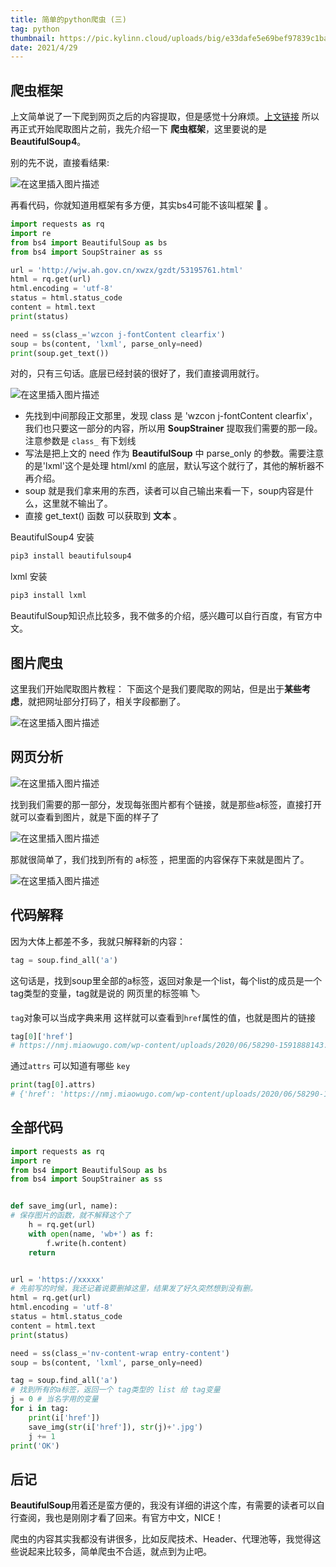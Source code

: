 ```yaml
---
title: 简单的python爬虫 (三)
tag: python
thumbnail: https://pic.kylinn.cloud/uploads/big/e33dafe5e69bef97839c1bac1f9d45b6.jpg
date: 2021/4/29
---
```


## 爬虫框架
上文简单说了一下爬到网页之后的内容提取，但是感觉十分麻烦。[上文链接](https://kylinn.cloud/2021/04/26/%E7%AE%80%E5%8D%95%E7%9A%84%E7%88%AC%E8%99%AB2)
所以再正式开始爬取图片之前，我先介绍一下 **爬虫框架**，这里要说的是 **BeautifulSoup4**。

别的先不说，直接看结果:

![在这里插入图片描述](https://img-blog.csdnimg.cn/20200611202852780.png#pic_center)

再看代码，你就知道用框架有多方便，其实bs4可能不该叫框架 👀 。

```python
import requests as rq
import re
from bs4 import BeautifulSoup as bs
from bs4 import SoupStrainer as ss

url = 'http://wjw.ah.gov.cn/xwzx/gzdt/53195761.html'
html = rq.get(url)
html.encoding = 'utf-8'
status = html.status_code
content = html.text
print(status)

need = ss(class_='wzcon j-fontContent clearfix')
soup = bs(content, 'lxml', parse_only=need)
print(soup.get_text())

```
对的，只有三句话。底层已经封装的很好了，我们直接调用就行。

![在这里插入图片描述](https://img-blog.csdnimg.cn/20200611203301225.png?x-oss-process=image/watermark,type_ZmFuZ3poZW5naGVpdGk,shadow_10,text_aHR0cHM6Ly9ibG9nLmNzZG4ubmV0L2t5bGluaG9sbWVz,size_16,color_FFFFFF,t_70#pic_center)

- 先找到中间那段正文那里，发现 class 是 'wzcon j-fontContent clearfix'，我们也只要这一部分的内容，所以用 **SoupStrainer** 提取我们需要的那一段。注意参数是 `class_` 有下划线
- 写法是把上文的 need 作为 **BeautifulSoup** 中 parse_only 的参数。需要注意的是'lxml'这个是处理 html/xml 的底层，默认写这个就行了，其他的解析器不再介绍。
- soup 就是我们拿来用的东西，读者可以自己输出来看一下，soup内容是什么，这里就不输出了。
- 直接 get_text() 函数 可以获取到 **文本** 。

BeautifulSoup4 安装
```python
pip3 install beautifulsoup4
```
lxml 安装

```python
pip3 install lxml
```
BeautifulSoup知识点比较多，我不做多的介绍，感兴趣可以自行百度，有官方中文。
## 图片爬虫
这里我们开始爬取图片教程：
下面这个是我们要爬取的网站，但是出于**某些考虑**，就把网址部分打码了，相关字段都删了。

![在这里插入图片描述](https://img-blog.csdnimg.cn/20200611211718327.png?x-oss-process=image/watermark,type_ZmFuZ3poZW5naGVpdGk,shadow_10,text_aHR0cHM6Ly9ibG9nLmNzZG4ubmV0L2t5bGluaG9sbWVz,size_16,color_FFFFFF,t_70#pic_center)

## 网页分析

![在这里插入图片描述](https://img-blog.csdnimg.cn/20200611211855112.png?x-oss-process=image/watermark,type_ZmFuZ3poZW5naGVpdGk,shadow_10,text_aHR0cHM6Ly9ibG9nLmNzZG4ubmV0L2t5bGluaG9sbWVz,size_16,color_FFFFFF,t_70#pic_center)

找到我们需要的那一部分，发现每张图片都有个链接，就是那些a标签，直接打开就可以查看到图片，就是下面的样子了

![在这里插入图片描述](https://img-blog.csdnimg.cn/20200611212345295.png?x-oss-process=image/watermark,type_ZmFuZ3poZW5naGVpdGk,shadow_10,text_aHR0cHM6Ly9ibG9nLmNzZG4ubmV0L2t5bGluaG9sbWVz,size_16,color_FFFFFF,t_70#pic_center)

那就很简单了，我们找到所有的 a标签 ，把里面的内容保存下来就是图片了。



![在这里插入图片描述](https://img-blog.csdnimg.cn/20200611213900902.png?x-oss-process=image/watermark,type_ZmFuZ3poZW5naGVpdGk,shadow_10,text_aHR0cHM6Ly9ibG9nLmNzZG4ubmV0L2t5bGluaG9sbWVz,size_16,color_FFFFFF,t_70#pic_center)

## 代码解释
因为大体上都差不多，我就只解释新的内容：
```python
tag = soup.find_all('a')
```
这句话是，找到soup里全部的a标签，返回对象是一个list，每个list的成员是一个tag类型的变量，tag就是说的 网页里的标签嘛 🏷️ 

`tag`对象可以当成字典来用
这样就可以查看到`href`属性的值，也就是图片的链接
```python
tag[0]['href']
# https://nmj.miaowugo.com/wp-content/uploads/2020/06/58290-1591888143.jpg?x-oss-process=image/resize,m_fill,h_1536,w_1024
```
通过`attrs` 可以知道有哪些 `key`
```python
print(tag[0].attrs)
# {'href': 'https://nmj.miaowugo.com/wp-content/uploads/2020/06/58290-1591888143.jpg?x-oss-process=image/resize,m_fill,h_1536,w_1024', 'rel': ['attachment', 'wp-att-58291']}
```
## 全部代码
```python
import requests as rq
import re
from bs4 import BeautifulSoup as bs
from bs4 import SoupStrainer as ss


def save_img(url, name):
# 保存图片的函数，就不解释这个了
    h = rq.get(url)
    with open(name, 'wb+') as f:
        f.write(h.content)
    return


url = 'https://xxxxx'
# 先前写的时候，我还记着说要删掉这里，结果发了好久突然想到没有删。
html = rq.get(url)
html.encoding = 'utf-8'
status = html.status_code
content = html.text
print(status)

need = ss(class_='nv-content-wrap entry-content')
soup = bs(content, 'lxml', parse_only=need)

tag = soup.find_all('a')
# 找到所有的a标签，返回一个 tag类型的 list 给 tag变量
j = 0 # 当名字用的变量
for i in tag:
    print(i['href'])
    save_img(str(i['href']), str(j)+'.jpg')
    j += 1
print('OK')

```
## 后记
**BeautifulSoup**用着还是蛮方便的，我没有详细的讲这个库，有需要的读者可以自行查阅，我也是刚刚才看了回来。有官方中文，NICE！

爬虫的内容其实我都没有讲很多，比如反爬技术、Header、代理池等，我觉得这些说起来比较多，简单爬虫不合适，就点到为止吧。
